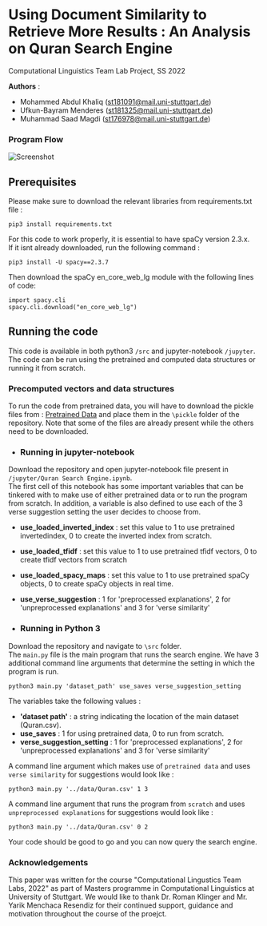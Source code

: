 # Using Document Similarity to Retrieve More Results : An Analysis on Quran Search Engine
Computational Linguistics Team Lab Project, SS 2022 </br>

**Authors** : </br> 
- Mohammed Abdul Khaliq (st181091@mail.uni-stuttgart.de) 
- Ufkun-Bayram Menderes (st181325@mail.uni-stuttgart.de)
- Muhammad Saad Magdi (st176978@mail.uni-stuttgart.de) 

### Program Flow
![Screenshot](/figures/Untitled-1.png)

## Prerequisites
Please make sure to download the relevant libraries from requirements.txt file :
```
pip3 install requirements.txt
```
For this code to work properly, it is essential to have spaCy version 2.3.x.</br>
If it isnt already downloaded, run the following command :
```
pip3 install -U spacy==2.3.7
```
Then download the spaCy en_core_web_lg module with the following lines of code:
```
import spacy.cli
spacy.cli.download("en_core_web_lg")
```

## Running the code
This code is available in both python3 `/src` and jupyter-notebook `/jupyter`.
The code can be run using the pretrained and computed data structures or running it from scratch.

### Precomputed vectors and data structures
To run the code from pretrained data, you will have to download the pickle files from : [Pretrained Data](https://drive.google.com/drive/folders/1DWARVZnnqjK4xeCS3KTQ4b5Ky_EU_Ikz?usp=sharing) and place them in the `\pickle` folder of the repository. Note that some of the files are already present while the others need to be downloaded.

- ### Running in jupyter-notebook
Download the repository and open jupyter-notebook file present in `/jupyter/Quran Search Engine.ipynb`.</br>
The first cell of this notebook has some important variables that can be tinkered with to make use of either pretrained data or to run the program from scratch. In addition, a variable is also defined to use each of the 3 verse suggestion setting the user decides to choose from. </br>
- **use_loaded_inverted_index** : set this value to 1 to use pretrained invertedindex, 0 to create the inverted index from scratch.
- **use_loaded_tfidf** : set this value to 1 to use pretrained tfidf vectors, 0 to create tfidf vectors from scratch
- **use_loaded_spacy_maps** : set this value to 1 to use pretrained spaCy objects, 0 to create spaCy objects in real time.
- **use_verse_suggestion** : 1 for 'preprocessed explanations', 2 for 'unpreprocessed explanations' and 3 for 'verse similarity'

- ### Running in Python 3
Download the repository and navigate to `\src` folder. </br>
The `main.py` file is the main program that runs the search engine. We have 3 additional command line arguments that determine the setting in which the program is run.

```
python3 main.py 'dataset_path' use_saves verse_suggestion_setting
```

The variables take the following values :</br>
- **'dataset path'** : a string indicating the location of the main dataset (Quran.csv).
- **use_saves** : 1 for using pretrained data, 0 to run from scratch.
- **verse_suggestion_setting** : 1 for 'preprocessed explanations', 2 for 'unpreprocessed explanations' and 3 for 'verse similarity'

A command line argument which makes use of `pretrained data` and uses `verse similarity` for suggestions would look like :
```
python3 main.py '../data/Quran.csv' 1 3
```

A command line argument that runs the program from `scratch` and uses `unpreprocessed explanations` for suggestions would look like :
```
python3 main.py '../data/Quran.csv' 0 2
```
Your code should be good to go and you can now query the search engine.

### Acknowledgements
This paper was written for the course "Computational Lingustics Team Labs, 2022" as part of Masters programme in Computational Linguistics at University of Stuttgart. We would like to thank Dr. Roman Klinger and Mr. Yarik Menchaca Resendiz for their continued support, guidance and motivation throughout the course of the proejct.




